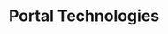 ---
title: Portal Technologies
imgUrl: https://pixabay.com/get/g3d5ccb0519c6c7d0441bfef10555cd6a31597237e1295f4e326e5695ad38e996981fe825482a82f85a36b4207a6b821e_1280.png
imgURL_disclaimer: "Image from https://pixabay.com/vectors/icon-position-map-geolocation-4399704/, Free for commercial use, No attribution required."
excepit: A geolocation service (online) to forward and reverse geocode location information as a proof-of-concept. Additional, a microservice that location codes based on grid and calculate closeness using a kd-tree algorithm.
keywords: Geocoding, grid calculation, neigbour closeness
affiliation: Wilfrid Utz, Alexander Völz (University of Vienna)
port: 9010
private_url: http://eis.dke.univie.ac.at:9010/geocoder/
public_url: https://eis.dke.univie.ac.at/geocoder/
---